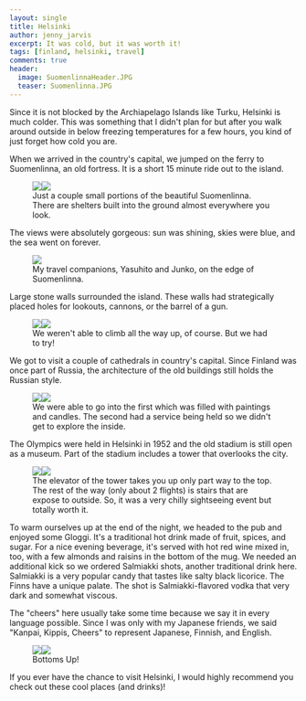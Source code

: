 ```yaml
---
layout: single
title: Helsinki
author: jenny_jarvis
excerpt: It was cold, but it was worth it!
tags: [finland, helsinki, travel]
comments: true
header:
  image: SuomenlinnaHeader.JPG
  teaser: Suomenlinna.JPG
---
```


Since it is not blocked by the Archiapelago Islands like Turku, Helsinki is much colder. This was something that I didn't plan for but after you walk around outside in below freezing temperatures for a few hours, you kind of just forget how cold you are.

When we arrived in the country's capital, we jumped on the ferry to Suomenlinna, an old fortress. It is a short 15 minute ride out to the island.

<figure>
    <a href="../images/Suomenlinna.JPG"><img src="../images/Suomenlinna.JPG"></a><a href="../images/Suomenlinna1.JPG"><img src="../images/Suomenlinna1.JPG"></a>
    <figcaption> Just a couple small portions of the beautiful Suomenlinna. There are shelters built into the ground almost everywhere you look. </figcaption>
</figure>

The views were absolutely gorgeous:  sun was shining, skies were blue, and the sea went on forever.

<figure>
    <a href="../images/Suomenlinna2.JPG"><img src="../images/Suomenlinna2.JPG"></a>
    <figcaption> My travel companions, Yasuhito and Junko, on the edge of Suomenlinna. </figcaption>
</figure>

Large stone walls surrounded the island. These walls had strategically placed holes for lookouts, cannons, or the barrel of a gun.

<figure>
    <a href="../images/Suomenlinna4.JPG"><img src="../images/Suomenlinna4.JPG"></a><a href="../images/Suomenlinna3.JPG"><img src="../images/Suomenlinna3.JPG"></a>
    <figcaption> We weren't able to climb all the way up, of course. But we had to try! </figcaption>
</figure>

We got to visit a couple of cathedrals in country's capital. Since Finland was once part of Russia, the architecture of the old buildings still holds the Russian style.

<figure>
    <a href="../images/Cathedral1.JPG"><img src="../images/Cathedral1.JPG"></a><a href="../images/Cathedral2.JPG"><img src="../images/Cathedral2.JPG"></a>
    <figcaption> We were able to go into the first which was filled with paintings and candles. The second had a service being held so we didn't get to explore the inside. </figcaption>
</figure>

The Olympics were held in Helsinki in 1952 and the old stadium is still open as a museum. Part of the stadium includes a tower that overlooks the city.

<figure>
    <a href="../images/OlympicStadium.JPG"><img src="../images/OlympicStadium.JPG"></a><a href="../images/OlympicTower.JPG"><img src="../images/OlympicTower.JPG"></a>
    <figcaption> The elevator of the tower takes you up only part way to the top. The rest of the way (only about 2 flights) is stairs that are expose to outside. So, it was a very chilly sightseeing event but totally worth it.  </figcaption>
</figure>

To warm ourselves up at the end of the night, we headed to the pub and enjoyed some Gloggi. It's a traditional hot drink made of fruit, spices, and sugar. For a nice evening beverage, it's served with hot red wine mixed in, too, with a few almonds and raisins in the bottom of the mug. We needed an additional kick so we ordered Salmiakki shots, another traditional drink here. Salmiakki is a very popular candy that tastes like salty black licorice. The Finns have a unique palate. The shot is Salmiakki-flavored vodka that very dark and somewhat viscous.

The "cheers" here usually take some time because we say it in every language possible. Since I was only with my Japanese friends, we said "Kanpai, Kippis, Cheers" to represent Japanese, Finnish, and English.

<figure>
    <a href="../images/SalmiakkiShot1.JPG"><img src="../images/SalmiakkiShot1.JPG"></a><a href="../images/SalmiakkiShot.JPG"><img src="../images/SalmiakkiShot.JPG"></a>
    <figcaption> Bottoms Up! </figcaption>
</figure>

If you ever have the chance to visit Helsinki, I would highly recommend you check out these cool places (and drinks)!
